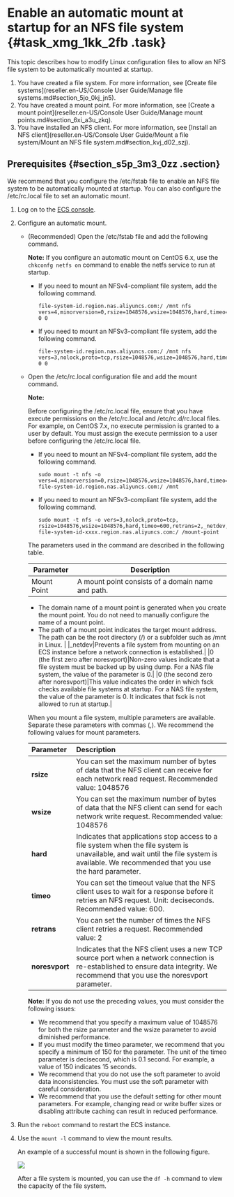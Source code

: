 # Enable an automatic mount at startup for an NFS file system {#task_xmg_1kk_2fb .task}

This topic describes how to modify Linux configuration files to allow an NFS file system to be automatically mounted at startup.

1.  You have created a file system. For more information, see [Create file systems](reseller.en-US/Console User Guide/Manage file systems.md#section_5jo_0kj_jn5).
2.  You have created a mount point. For more information, see [Create a mount point](reseller.en-US/Console User Guide/Manage mount points.md#section_6xi_a3u_zkq).
3.  You have installed an NFS client. For more information, see [Install an NFS client](reseller.en-US/Console User Guide/Mount a file system/Mount an NFS file system.md#section_kvj_d02_szj).

## Prerequisites {#section_s5p_3m3_0zz .section}

We recommend that you configure the /etc/fstab file to enable an NFS file system to be automatically mounted at startup. You can also configure the /etc/rc.local file to set an automatic mount.

1.  Log on to the [ECS console](partners-intl.console.aliyun.com/#/ecs).
2.  Configure an automatic mount.
    -   \(Recommended\) Open the /etc/fstab file and add the following command.

        **Note:** If you configure an automatic mount on CentOS 6.x, use the `chkconfg netfs on` command to enable the netfs service to run at startup.

        -   If you need to mount an NFSv4-compliant file system, add the following command.

            ``` {#codeblock_h4f_oyv_rqa}
            file-system-id.region.nas.aliyuncs.com:/ /mnt nfs vers=4,minorversion=0,rsize=1048576,wsize=1048576,hard,timeo=600,retrans=2,_netdev,noresvport 0 0
            ```

        -   If you need to mount an NFSv3-compliant file system, add the following command.

            ``` {#codeblock_8c4_lp7_3qy}
            file-system-id.region.nas.aliyuncs.com:/ /mnt nfs vers=3,nolock,proto=tcp,rsize=1048576,wsize=1048576,hard,timeo=600,retrans=2,_netdev,noresvport 0 0
            ```

    -   Open the /etc/rc.local configuration file and add the mount command.

        **Note:** 

        Before configuring the /etc/rc.local file, ensure that you have execute permissions on the /etc/rc.local and /etc/rc.d/rc.local files. For example, on CentOS 7.x, no execute permission is granted to a user by default. You must assign the execute permission to a user before configuring the /etc/rc.local file.

        -   If you need to mount an NFSv4-compliant file system, add the following command.

            ``` {#codeblock_3n0_a3u_f6q}
            sudo mount -t nfs -o vers=4,minorversion=0,rsize=1048576,wsize=1048576,hard,timeo=600,retrans=2,_netdev,noresvport file-system-id.region.nas.aliyuncs.com:/ /mnt
            ```

        -   If you need to mount an NFSv3-compliant file system, add the following command.

            ``` {#codeblock_ycw_chq_glo}
            sudo mount -t nfs -o vers=3,nolock,proto=tcp, rsize=1048576,wsize=1048576,hard,timeo=600,retrans=2,_netdev,noresvport file-system-id-xxxx.region.nas.aliyuncs.com:/ /mount-point
            ```

        The parameters used in the command are described in the following table.

        |Parameter|Description|
        |---------|-----------|
        |Mount Point| A mount point consists of a domain name and path.

        -   The domain name of a mount point is generated when you create the mount point. You do not need to manually configure the name of a mount point.
        -   The path of a mount point indicates the target mount address. The path can be the root directory \(/\) or a subfolder such as /mnt in Linux.
 |
        |\_netdev|Prevents a file system from mounting on an ECS instance before a network connection is established.|
        |0 \(the first zero after noresvport\)|Non-zero values indicate that a file system must be backed up by using dump. For a NAS file system, the value of the parameter is 0.|
        |0 \(the second zero after noresvport\)|This value indicates the order in which fsck checks available file systems at startup. For a NAS file system, the value of the parameter is 0. It indicates that fsck is not allowed to run at startup.|

        When you mount a file system, multiple parameters are available. Separate these parameters with commas \(,\). We recommend the following values for mount parameters.

        |Parameter|Description|
        |:--------|:----------|
        |**rsize**|You can set the maximum number of bytes of data that the NFS client can receive for each network read request. Recommended value: 1048576|
        |**wsize**|You can set the maximum number of bytes of data that the NFS client can send for each network write request. Recommended value: 1048576|
        |**hard**|Indicates that applications stop access to a file system when the file system is unavailable, and wait until the file system is available. We recommended that you use the hard parameter.|
        |**timeo**|You can set the timeout value that the NFS client uses to wait for a response before it retries an NFS request. Unit: deciseconds. Recommended value: 600.|
        |**retrans**|You can set the number of times the NFS client retries a request. Recommended value: 2|
        |**noresvport**|Indicates that the NFS client uses a new TCP source port when a network connection is re-established to ensure data integrity. We recommend that you use the noresvport parameter.|

        **Note:** If you do not use the preceding values, you must consider the following issues:

        -   We recommend that you specify a maximum value of 1048576 for both the rsize parameter and the wsize parameter to avoid diminished performance.
        -   If you must modify the timeo parameter, we recommend that you specify a minimum of 150 for the parameter. The unit of the timeo parameter is decisecond, which is 0.1 second. For example, a value of 150 indicates 15 seconds.
        -   We recommend that you do not use the soft parameter to avoid data inconsistencies. You must use the soft parameter with careful consideration.
        -   We recommend that you use the default setting for other mount parameters. For example, changing read or write buffer sizes or disabling attribute caching can result in reduced performance.
3.  Run the `reboot` command to restart the ECS instance.
4.  Use the `mount -l` command to view the mount results.

    An example of a successful mount is shown in the following figure.

    ![](http://static-aliyun-doc.oss-cn-hangzhou.aliyuncs.com/assets/img/21207/156473953149539_en-US.png)

    After a file system is mounted, you can use the `df -h` command to view the capacity of the file system.


